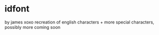 # idfont
by james xoxo
recreation of english characters + more special characters, possibly more coming soon
